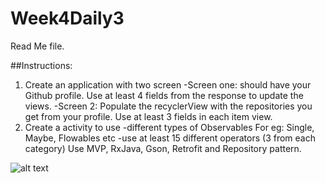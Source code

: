 # Week4Daily3


Read Me file.

##Instructions: 
1. Create an application with two screen 
 -Screen one: should have your Github profile. Use at least 4 fields from the response to update the views.
 -Screen 2: Populate the recyclerView with the repositories you get from your profile. Use at least 3 fields in each item view.
2. Create a activity to use
-different types of Observables For eg: Single, Maybe, Flowables etc
-use at least 15 different operators (3 from each category)
Use MVP, RxJava, Gson, Retrofit and Repository pattern.

![alt text][Ejercicio1]

[Ejercicio1]:  https://github.com/bCalatayudG/Week4-Daily3/blob/master/Screenshots/img_1.png
      
